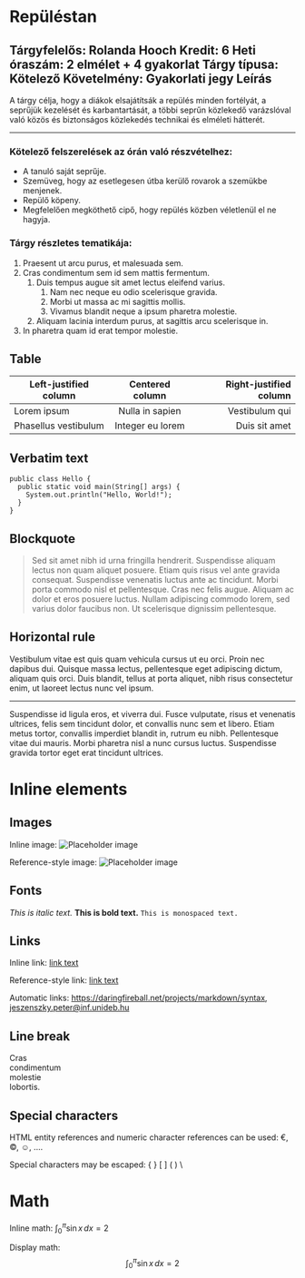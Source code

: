 Repüléstan
====================
**Tárgyfelelős: Rolanda Hooch**
**Kredit: 6**
**Heti óraszám: 2 elmélet + 4 gyakorlat**
**Tárgy típusa: Kötelező**
**Követelmény: Gyakorlati jegy**
Leírás
----------

A tárgy célja, hogy a diákok elsajátítsák a repülés minden fortélyát, a seprűjük kezelését és karbantartását, a többi seprűn közlekedő varázslóval való közös és biztonságos közlekedés technikai és elméleti hátterét. 


-----

### Kötelező felszerelések az órán való részvételhez:

* A tanuló saját seprűje.
* Szemüveg, hogy az esetlegesen útba kerülő rovarok a szemükbe menjenek.
* Repülő köpeny.
* Megfelelően megköthető cipő, hogy repülés közben véletlenül el ne hagyja.

### Tárgy részletes tematikája:

1. Praesent ut arcu purus, et malesuada sem.
2. Cras condimentum sem id sem mattis fermentum.
    1. Duis tempus augue sit amet lectus eleifend varius.
        1. Nam nec neque eu odio scelerisque gravida.
        2. Morbi ut massa ac mi sagittis mollis.
        3. Vivamus blandit neque a ipsum pharetra molestie.
    2. Aliquam lacinia interdum purus, at sagittis arcu scelerisque in.
3. In pharetra quam id erat tempor molestie.

Table
-----

| Left-justified column | Centered column  | Right-justified column |
|-----------------------|:----------------:|-----------------------:|
| Lorem ipsum           | Nulla in sapien  | Vestibulum qui         |
| Phasellus vestibulum  | Integer eu lorem | Duis sit amet          |

Verbatim text
-------------

```
public class Hello {
  public static void main(String[] args) {
    System.out.println("Hello, World!");
  }
}
```

Blockquote
----------

> Sed sit amet nibh id urna fringilla hendrerit. Suspendisse aliquam lectus
> non quam aliquet posuere. Etiam quis risus vel ante gravida consequat.
> Suspendisse venenatis luctus ante ac tincidunt. Morbi porta commodo nisl
> et pellentesque. Cras nec felis augue. Aliquam ac dolor et eros posuere
> luctus. Nullam adipiscing commodo lorem, sed varius dolor faucibus non. Ut
> scelerisque dignissim pellentesque.

Horizontal rule
---------------

Vestibulum vitae est quis quam vehicula cursus ut eu orci. Proin nec dapibus
dui. Quisque massa lectus, pellentesque eget adipiscing dictum, aliquam quis
orci. Duis blandit, tellus at porta aliquet, nibh risus consectetur enim, ut
laoreet lectus nunc vel ipsum.

***

Suspendisse id ligula eros, et viverra dui. Fusce vulputate, risus et
venenatis ultrices, felis sem tincidunt dolor, et convallis nunc sem et
libero. Etiam metus tortor, convallis imperdiet blandit in, rutrum eu nibh.
Pellentesque vitae dui mauris. Morbi pharetra nisl a nunc cursus luctus.
Suspendisse gravida tortor eget erat tincidunt ultrices.

Inline elements
===============

Images
------

Inline image: ![Placeholder image](http://placekitten.com/240/240 "Placeholder image")

Reference-style image: ![Placeholder image][placeholder-image]

[placeholder-image]: http://placekitten.com/240/240 "Placeholder image"

Fonts
-----

_This is italic text._
**This is bold text.**
`This is monospaced text.`

Links
-----

Inline link: [link text](https://daringfireball.net/projects/markdown/syntax "Markdown Syntax Documentation")

Reference-style link: [link text][markdown-syntax]

Automatic links: <https://daringfireball.net/projects/markdown/syntax>, <jeszenszky.peter@inf.unideb.hu>

[markdown-syntax]: https://daringfireball.net/projects/markdown/syntax "Markdown Syntax Documentation"

Line break
----------

Cras  
condimentum  
molestie  
lobortis.

Special characters
------------------

HTML entity references and numeric character references can be used: &euro;,
&copy;, &#x263A;, &#x2026;.

Special characters may be escaped: \{ \} \[ \] \( \) \\

Math
====

Inline math: $\int_{0}^{\pi} \sin x \, dx = 2$

Display math:
$$\int_{0}^{\pi} \sin x \, dx = 2$$
